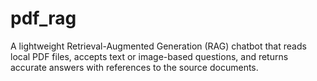 # pdf_rag
A lightweight Retrieval-Augmented Generation (RAG) chatbot that reads local PDF files, accepts text or image-based questions, and returns accurate answers with references to the source documents.
